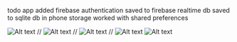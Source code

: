 todo app 
added firebase authentication
saved to firebase realtime db
saved to sqlite db in phone storage
worked with shared preferences

![Alt text](assets/screenshots/signUp.png?raw=true "Login screen")
//
![Alt text](assets/screenshots/login.png?raw=true "Login screen")
//
![Alt text](assets/screenshots/home.png?raw=true "home screen")
//
![Alt text](assets/screenshots/viewCategory.png?raw=true "View category screen")
![Alt text](assets/screenshots/viewTodo.png?raw=true "View todo screen")
